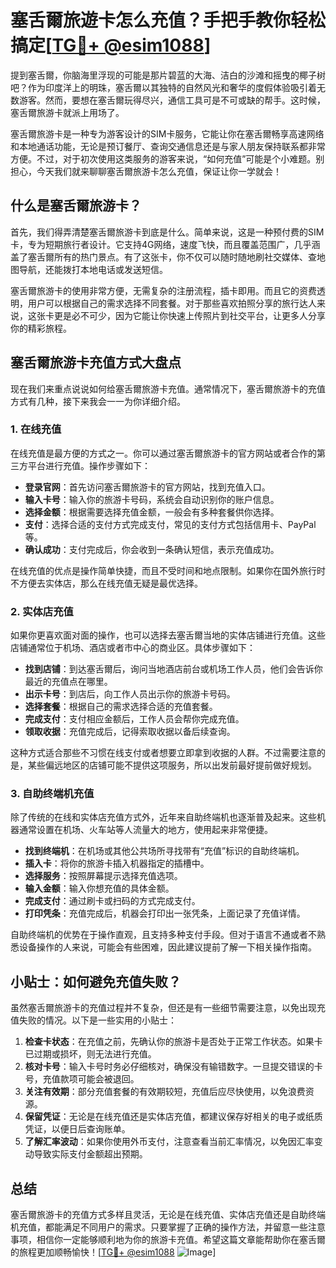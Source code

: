 # 塞舌爾旅遊卡怎么充值？手把手教你轻松搞定[[TG💪+ @esim1088](https://t.me/s/esim1088)]

提到塞舌爾，你脑海里浮现的可能是那片碧蓝的大海、洁白的沙滩和摇曳的椰子树吧？作为印度洋上的明珠，塞舌爾以其独特的自然风光和奢华的度假体验吸引着无数游客。然而，要想在塞舌爾玩得尽兴，通信工具可是不可或缺的帮手。这时候，塞舌爾旅游卡就派上用场了。

塞舌爾旅游卡是一种专为游客设计的SIM卡服务，它能让你在塞舌爾畅享高速网络和本地通话功能，无论是预订餐厅、查询交通信息还是与家人朋友保持联系都非常方便。不过，对于初次使用这类服务的游客来说，“如何充值”可能是个小难题。别担心，今天我们就来聊聊塞舌爾旅游卡怎么充值，保证让你一学就会！

## 什么是塞舌爾旅游卡？

首先，我们得弄清楚塞舌爾旅游卡到底是什么。简单来说，这是一种预付费的SIM卡，专为短期旅行者设计。它支持4G网络，速度飞快，而且覆盖范围广，几乎涵盖了塞舌爾所有的热门景点。有了这张卡，你不仅可以随时随地刷社交媒体、查地图导航，还能拨打本地电话或发送短信。

塞舌爾旅游卡的使用非常方便，无需复杂的注册流程，插卡即用。而且它的资费透明，用户可以根据自己的需求选择不同套餐。对于那些喜欢拍照分享的旅行达人来说，这张卡更是必不可少，因为它能让你快速上传照片到社交平台，让更多人分享你的精彩旅程。

## 塞舌爾旅游卡充值方式大盘点

现在我们来重点说说如何给塞舌爾旅游卡充值。通常情况下，塞舌爾旅游卡的充值方式有几种，接下来我会一一为你详细介绍。

### 1. 在线充值

在线充值是最方便的方式之一。你可以通过塞舌爾旅游卡的官方网站或者合作的第三方平台进行充值。操作步骤如下：

- **登录官网**：首先访问塞舌爾旅游卡的官方网站，找到充值入口。
- **输入卡号**：输入你的旅游卡号码，系统会自动识别你的账户信息。
- **选择金额**：根据需要选择充值金额，一般会有多种套餐供你选择。
- **支付**：选择合适的支付方式完成支付，常见的支付方式包括信用卡、PayPal等。
- **确认成功**：支付完成后，你会收到一条确认短信，表示充值成功。

在线充值的优点是操作简单快捷，而且不受时间和地点限制。如果你在国外旅行时不方便去实体店，那么在线充值无疑是最优选择。

### 2. 实体店充值

如果你更喜欢面对面的操作，也可以选择去塞舌爾当地的实体店铺进行充值。这些店铺通常位于机场、酒店或者市中心的商业区。具体步骤如下：

- **找到店铺**：到达塞舌爾后，询问当地酒店前台或机场工作人员，他们会告诉你最近的充值点在哪里。
- **出示卡号**：到店后，向工作人员出示你的旅游卡号码。
- **选择套餐**：根据自己的需求选择合适的充值套餐。
- **完成支付**：支付相应金额后，工作人员会帮你完成充值。
- **领取收据**：充值完成后，记得索取收据以备后续查询。

这种方式适合那些不习惯在线支付或者想要立即拿到收据的人群。不过需要注意的是，某些偏远地区的店铺可能不提供这项服务，所以出发前最好提前做好规划。

### 3. 自助终端机充值

除了传统的在线和实体店充值方式外，近年来自助终端机也逐渐普及起来。这些机器通常设置在机场、火车站等人流量大的地方，使用起来非常便捷。

- **找到终端机**：在机场或其他公共场所寻找带有“充值”标识的自助终端机。
- **插入卡**：将你的旅游卡插入机器指定的插槽中。
- **选择服务**：按照屏幕提示选择充值选项。
- **输入金额**：输入你想充值的具体金额。
- **完成支付**：通过刷卡或扫码的方式完成支付。
- **打印凭条**：充值完成后，机器会打印出一张凭条，上面记录了充值详情。

自助终端机的优势在于操作直观，且支持多种支付手段。但对于语言不通或者不熟悉设备操作的人来说，可能会有些困难，因此建议提前了解一下相关操作指南。

## 小贴士：如何避免充值失败？

虽然塞舌爾旅游卡的充值过程并不复杂，但还是有一些细节需要注意，以免出现充值失败的情况。以下是一些实用的小贴士：

1. **检查卡状态**：在充值之前，先确认你的旅游卡是否处于正常工作状态。如果卡已过期或损坏，则无法进行充值。
2. **核对卡号**：输入卡号时务必仔细核对，确保没有输错数字。一旦提交错误的卡号，充值款项可能会被退回。
3. **关注有效期**：部分充值套餐的有效期较短，充值后应尽快使用，以免浪费资源。
4. **保留凭证**：无论是在线充值还是实体店充值，都建议保存好相关的电子或纸质凭证，以便日后查询账单。
5. **了解汇率波动**：如果你使用外币支付，注意查看当前汇率情况，以免因汇率变动导致实际支付金额超出预期。

## 总结

塞舌爾旅游卡的充值方式多样且灵活，无论是在线充值、实体店充值还是自助终端机充值，都能满足不同用户的需求。只要掌握了正确的操作方法，并留意一些注意事项，相信你一定能够顺利地为你的旅游卡充值。希望这篇文章能帮助你在塞舌爾的旅程更加顺畅愉快！[[TG💪+ @esim1088](https://t.me/s/esim1088) ![Image](https://i.postimg.cc/4NQfJmqS/Snipaste-2025-05-13-00-14-12.png)]